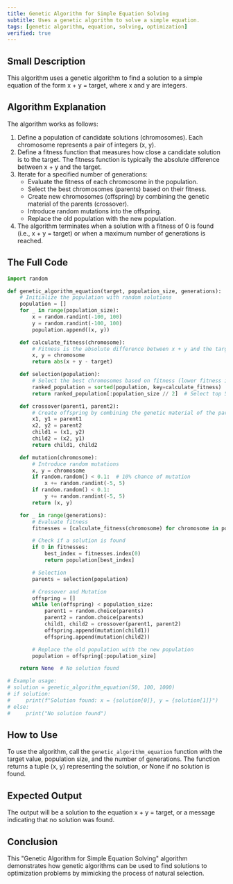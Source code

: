 ```yaml
---
title: Genetic Algorithm for Simple Equation Solving
subtitle: Uses a genetic algorithm to solve a simple equation.
tags: [genetic algorithm, equation, solving, optimization]
verified: true
---
```


## Small Description

This algorithm uses a genetic algorithm to find a solution to a simple equation of the form x + y = target, where x and y are integers.

## Algorithm Explanation

The algorithm works as follows:

1.  Define a population of candidate solutions (chromosomes). Each chromosome represents a pair of integers (x, y).
2.  Define a fitness function that measures how close a candidate solution is to the target. The fitness function is typically the absolute difference between x + y and the target.
3.  Iterate for a specified number of generations:
    *   Evaluate the fitness of each chromosome in the population.
    *   Select the best chromosomes (parents) based on their fitness.
    *   Create new chromosomes (offspring) by combining the genetic material of the parents (crossover).
    *   Introduce random mutations into the offspring.
    *   Replace the old population with the new population.
4.  The algorithm terminates when a solution with a fitness of 0 is found (i.e., x + y = target) or when a maximum number of generations is reached.

## The Full Code

```python
import random

def genetic_algorithm_equation(target, population_size, generations):
    # Initialize the population with random solutions
    population = []
    for _ in range(population_size):
        x = random.randint(-100, 100)
        y = random.randint(-100, 100)
        population.append((x, y))

    def calculate_fitness(chromosome):
        # Fitness is the absolute difference between x + y and the target
        x, y = chromosome
        return abs(x + y - target)

    def selection(population):
        # Select the best chromosomes based on fitness (lower fitness is better)
        ranked_population = sorted(population, key=calculate_fitness)
        return ranked_population[:population_size // 2]  # Select top 50%

    def crossover(parent1, parent2):
        # Create offspring by combining the genetic material of the parents
        x1, y1 = parent1
        x2, y2 = parent2
        child1 = (x1, y2)
        child2 = (x2, y1)
        return child1, child2

    def mutation(chromosome):
        # Introduce random mutations
        x, y = chromosome
        if random.random() < 0.1:  # 10% chance of mutation
            x += random.randint(-5, 5)
        if random.random() < 0.1:
            y += random.randint(-5, 5)
        return (x, y)

    for _ in range(generations):
        # Evaluate fitness
        fitnesses = [calculate_fitness(chromosome) for chromosome in population]

        # Check if a solution is found
        if 0 in fitnesses:
            best_index = fitnesses.index(0)
            return population[best_index]

        # Selection
        parents = selection(population)

        # Crossover and Mutation
        offspring = []
        while len(offspring) < population_size:
            parent1 = random.choice(parents)
            parent2 = random.choice(parents)
            child1, child2 = crossover(parent1, parent2)
            offspring.append(mutation(child1))
            offspring.append(mutation(child2))

        # Replace the old population with the new population
        population = offspring[:population_size]

    return None  # No solution found

# Example usage:
# solution = genetic_algorithm_equation(50, 100, 1000)
# if solution:
#     print(f"Solution found: x = {solution[0]}, y = {solution[1]}")
# else:
#     print("No solution found")
```

## How to Use

To use the algorithm, call the `genetic_algorithm_equation` function with the target value, population size, and the number of generations. The function returns a tuple (x, y) representing the solution, or None if no solution is found.

## Expected Output

The output will be a solution to the equation x + y = target, or a message indicating that no solution was found.

## Conclusion

This "Genetic Algorithm for Simple Equation Solving" algorithm demonstrates how genetic algorithms can be used to find solutions to optimization problems by mimicking the process of natural selection.

